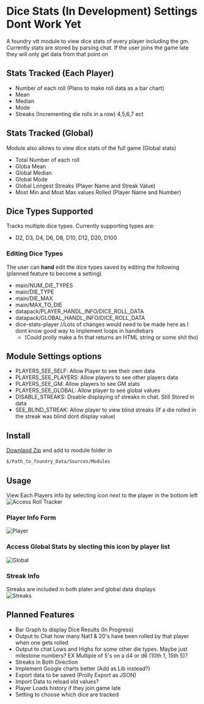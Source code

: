 # Dice Stats (In Development) Settings Dont Work Yet
A foundry vtt module to view dice stats of every player including the gm.  
Currently stats are stored by parsing chat. If the user joins the game late  
they will only get data from that point on  
  
## Stats Tracked (Each Player)  
- Number of each roll (Plans to make roll data as a bar chart)  
- Mean  
- Median  
- Mode  
- Streaks (Incrementing die rolls in a row) 4,5,6,7 ect  
  
## Stats Tracked (Global)  
Module also allows to view dice stats of the full game (Global stats) 
- Total Number of each roll
- Globa Mean
- Global Median
- Global Mode
- Global Longest Streaks (Player Name and Streak Value)
- Most Min and Most Max values Rolled (Player Name and Number)

## Dice Types Supported  
Tracks multiple dice types. Currently supporting types are:  
- D2, D3, D4, D6, D8, D10, D12, D20, D100

### Editing Dice Types
The user can <b>hand</b> edit the dice types saved by editing the following (planned feature to become a setting)
 * main/NUM_DIE_TYPES 
 * main/DIE_TYPE
 * main/DIE_MAX
 * main/MAX_TO_DIE
 * datapack/PLAYER_HANDL_INFO/DICE_ROLL_DATA
 * datapack/GLOBAL_HANDL_INFO/DICE_ROLL_DATA
 * dice-stats-player //Lots of changes would need to be made here as I dont know good way to implement loops in handlebars 
    * (Could prolly make a fn that returns an HTML string or some shit tho)
  
## Module Settings options  
- PLAYERS_SEE_SELF:       Allow Player to see their own data  
- PLAYERS_SEE_PLAYERS:    Allow players to see other players data  
- PLAYERS_SEE_GM:         Allow players to see GM stats  
- PLAYERS_SEE_GLOBAL:     Allow player to see global values  
- DISABLE_STREAKS:        Disable displaying of streaks in chat. Still Stored in data  
- SEE_BLIND_STREAK:       Allow player to view blind streaks (If a die rolled in the streak was blind dont display value)  

## Install  
[Downlaod Zip]() and add to module folder in  
```bash
$/Path_to_foundry_Data/Sources/Modules
```  
## Usage  
View Each Players info by selecting icon next to the player in the bottom left  
![Access Roll Tracker]()  
  
### Player Info Form  
![Player]()  
  
### Access Global Stats by slecting this icon by player list  
![Global]()  
  
### Streak Info 
Streaks are included in both plater and global data displays  
![Streaks]()  
  
## Planned Features  
- Bar Graph to display Dice Results (In Progress)  
- Output to Chat how many Nat1 & 20's have been rolled by that player when one gets rolled  
- Output to chat Lows and Highs for some other die types. Maybe just milestone numbers? EX Multiple of 5's on a d4 or d6 (10th 1, 15th 5)?  
- Streaks in Both Direction  
- Implement Google charts better (Add as Lib instead?)  
- Export data to be saved (Prolly Export as JSON)  
- Import Data to reload old values?  
- Player Loads history if they join game late
- Setting to choose which dice are tracked


